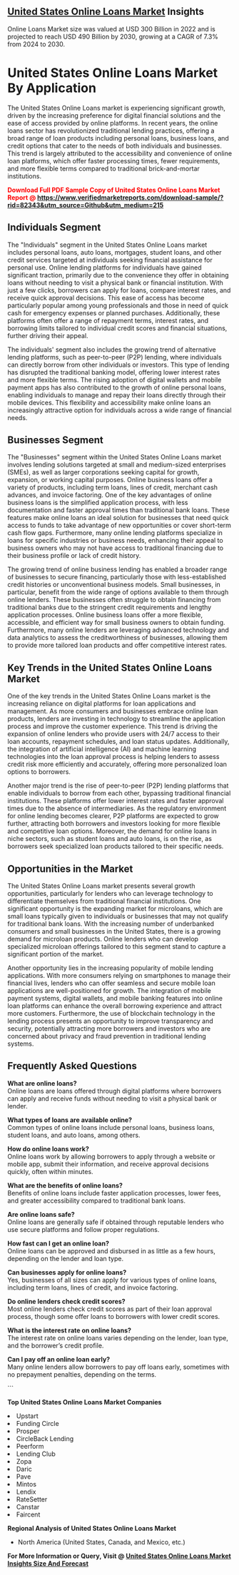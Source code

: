 <h2><a href="https://www.verifiedmarketreports.com/download-sample/?rid=82343&amp;utm_source=Github&amp;utm_medium=215" target="_blank">United States Online Loans Market</a> Insights</h2><p>Online Loans Market size was valued at USD 300 Billion in 2022 and is projected to reach USD 490 Billion by 2030, growing at a CAGR of 7.3% from 2024 to 2030.</p><p><h1>United States Online Loans Market By Application</h1><p>The United States Online Loans market is experiencing significant growth, driven by the increasing preference for digital financial solutions and the ease of access provided by online platforms. In recent years, the online loans sector has revolutionized traditional lending practices, offering a broad range of loan products including personal loans, business loans, and credit options that cater to the needs of both individuals and businesses. This trend is largely attributed to the accessibility and convenience of online loan platforms, which offer faster processing times, fewer requirements, and more flexible terms compared to traditional brick-and-mortar institutions.</p><p><strong><p><span class=""><span style="color: #ff0000;"><strong>Download Full PDF Sample Copy of United States Online Loans Market Report</strong> @ </span><a href="https://www.verifiedmarketreports.com/download-sample/?rid=82343&amp;utm_source=Github&amp;utm_medium=215" target="_blank">https://www.verifiedmarketreports.com/download-sample/?rid=82343&amp;utm_source=Github&amp;utm_medium=215</a></span></p></strong></p><h2>Individuals Segment</h2><p>The "Individuals" segment in the United States Online Loans market includes personal loans, auto loans, mortgages, student loans, and other credit services targeted at individuals seeking financial assistance for personal use. Online lending platforms for individuals have gained significant traction, primarily due to the convenience they offer in obtaining loans without needing to visit a physical bank or financial institution. With just a few clicks, borrowers can apply for loans, compare interest rates, and receive quick approval decisions. This ease of access has become particularly popular among young professionals and those in need of quick cash for emergency expenses or planned purchases. Additionally, these platforms often offer a range of repayment terms, interest rates, and borrowing limits tailored to individual credit scores and financial situations, further driving their appeal.</p><p>The individuals' segment also includes the growing trend of alternative lending platforms, such as peer-to-peer (P2P) lending, where individuals can directly borrow from other individuals or investors. This type of lending has disrupted the traditional banking model, offering lower interest rates and more flexible terms. The rising adoption of digital wallets and mobile payment apps has also contributed to the growth of online personal loans, enabling individuals to manage and repay their loans directly through their mobile devices. This flexibility and accessibility make online loans an increasingly attractive option for individuals across a wide range of financial needs.</p><h2>Businesses Segment</h2><p>The "Businesses" segment within the United States Online Loans market involves lending solutions targeted at small and medium-sized enterprises (SMEs), as well as larger corporations seeking capital for growth, expansion, or working capital purposes. Online business loans offer a variety of products, including term loans, lines of credit, merchant cash advances, and invoice factoring. One of the key advantages of online business loans is the simplified application process, with less documentation and faster approval times than traditional bank loans. These features make online loans an ideal solution for businesses that need quick access to funds to take advantage of new opportunities or cover short-term cash flow gaps. Furthermore, many online lending platforms specialize in loans for specific industries or business needs, enhancing their appeal to business owners who may not have access to traditional financing due to their business profile or lack of credit history.</p><p>The growing trend of online business lending has enabled a broader range of businesses to secure financing, particularly those with less-established credit histories or unconventional business models. Small businesses, in particular, benefit from the wide range of options available to them through online lenders. These businesses often struggle to obtain financing from traditional banks due to the stringent credit requirements and lengthy application processes. Online business loans offer a more flexible, accessible, and efficient way for small business owners to obtain funding. Furthermore, many online lenders are leveraging advanced technology and data analytics to assess the creditworthiness of businesses, allowing them to provide more tailored loan products and offer competitive interest rates.</p><h2>Key Trends in the United States Online Loans Market</h2><p>One of the key trends in the United States Online Loans market is the increasing reliance on digital platforms for loan applications and management. As more consumers and businesses embrace online loan products, lenders are investing in technology to streamline the application process and improve the customer experience. This trend is driving the expansion of online lenders who provide users with 24/7 access to their loan accounts, repayment schedules, and loan status updates. Additionally, the integration of artificial intelligence (AI) and machine learning technologies into the loan approval process is helping lenders to assess credit risk more efficiently and accurately, offering more personalized loan options to borrowers.</p><p>Another major trend is the rise of peer-to-peer (P2P) lending platforms that enable individuals to borrow from each other, bypassing traditional financial institutions. These platforms offer lower interest rates and faster approval times due to the absence of intermediaries. As the regulatory environment for online lending becomes clearer, P2P platforms are expected to grow further, attracting both borrowers and investors looking for more flexible and competitive loan options. Moreover, the demand for online loans in niche sectors, such as student loans and auto loans, is on the rise, as borrowers seek specialized loan products tailored to their specific needs.</p><h2>Opportunities in the Market</h2><p>The United States Online Loans market presents several growth opportunities, particularly for lenders who can leverage technology to differentiate themselves from traditional financial institutions. One significant opportunity is the expanding market for microloans, which are small loans typically given to individuals or businesses that may not qualify for traditional bank loans. With the increasing number of underbanked consumers and small businesses in the United States, there is a growing demand for microloan products. Online lenders who can develop specialized microloan offerings tailored to this segment stand to capture a significant portion of the market.</p><p>Another opportunity lies in the increasing popularity of mobile lending applications. With more consumers relying on smartphones to manage their financial lives, lenders who can offer seamless and secure mobile loan applications are well-positioned for growth. The integration of mobile payment systems, digital wallets, and mobile banking features into online loan platforms can enhance the overall borrowing experience and attract more customers. Furthermore, the use of blockchain technology in the lending process presents an opportunity to improve transparency and security, potentially attracting more borrowers and investors who are concerned about privacy and fraud prevention in traditional lending systems.</p><h2>Frequently Asked Questions</h2><p><strong>What are online loans?</strong><br>Online loans are loans offered through digital platforms where borrowers can apply and receive funds without needing to visit a physical bank or lender.</p><p><strong>What types of loans are available online?</strong><br>Common types of online loans include personal loans, business loans, student loans, and auto loans, among others.</p><p><strong>How do online loans work?</strong><br>Online loans work by allowing borrowers to apply through a website or mobile app, submit their information, and receive approval decisions quickly, often within minutes.</p><p><strong>What are the benefits of online loans?</strong><br>Benefits of online loans include faster application processes, lower fees, and greater accessibility compared to traditional bank loans.</p><p><strong>Are online loans safe?</strong><br>Online loans are generally safe if obtained through reputable lenders who use secure platforms and follow proper regulations.</p><p><strong>How fast can I get an online loan?</strong><br>Online loans can be approved and disbursed in as little as a few hours, depending on the lender and loan type.</p><p><strong>Can businesses apply for online loans?</strong><br>Yes, businesses of all sizes can apply for various types of online loans, including term loans, lines of credit, and invoice factoring.</p><p><strong>Do online lenders check credit scores?</strong><br>Most online lenders check credit scores as part of their loan approval process, though some offer loans to borrowers with lower credit scores.</p><p><strong>What is the interest rate on online loans?</strong><br>The interest rate on online loans varies depending on the lender, loan type, and the borrower’s credit profile.</p><p><strong>Can I pay off an online loan early?</strong><br>Many online lenders allow borrowers to pay off loans early, sometimes with no prepayment penalties, depending on the terms.</p>```</p><p><strong>Top United States Online Loans Market Companies</strong></p><div data-test-id=""><p><li>Upstart</li><li> Funding Circle</li><li> Prosper</li><li> CircleBack Lending</li><li> Peerform</li><li> Lending Club</li><li> Zopa</li><li> Daric</li><li> Pave</li><li> Mintos</li><li> Lendix</li><li> RateSetter</li><li> Canstar</li><li> Faircent</li></p><div><strong>Regional Analysis of&nbsp;United States Online Loans Market</strong></div><ul><li dir="ltr"><p dir="ltr">North America&nbsp;(United States, Canada, and Mexico, etc.)</p></li></ul><p><strong>For More Information or Query, Visit @&nbsp;</strong><strong><a href="https://www.verifiedmarketreports.com/product/global-online-loans-market-growth-status-and-outlook-2019-2024/?utm_source=Github&amp;utm_medium=215" target="_blank">United States Online Loans Market Insights Size And Forecast</a></strong></p></div>
